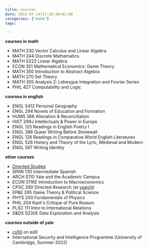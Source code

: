 ```yaml
---
title: courses
date: 2022-07-14T17:26:58+01:00
categories: ["note"]
tags:

---
```


**courses in math**

* MATH 230 Vector Calculus and Linear Algebra
* MATH 244 Discrete Mathematics
* MATH S222 Linear Algebra
* ECON 351 Mathematical Economics: Game Theory
* MATH 350 Introduction to Abstract Algebra
* MATH 270 Set Theory
* MATH 305 Analysis 2: Lebesgue Integration and Fourier Series
* PHIL 427 Computability and Logic 

**courses in english**

* ENGL S412 Personal Geography
* ENGL 294 Novels of Education and Formation
* HUMS 368 Alienation & Reconciliation
* HIST 299J Intellectuals & Power in Europe
* ENGL 125 Readings in English Poetry I
* ENGL 386 Queer Writing Before Stonewall
* ENGL 128 Readings in Comparative World English Literatures
* ENGL 526 History and Theory of the Lyric, Medieval and Modern
* ENGL 597 Writing Identity

**other courses**

- [Directed Studies](https://directedstudies.yale.edu/)
- SPAN 130 Intermediate Spanish
- ARCH S110 Yale and the Academic Campus
- ECON S116E Introduction to Macroeconomics
- CPSC 290 Directed Research (at [ysarch](https://ysarch.csl.yale.edu/))
- EP&E 295 Game Theory & Political Science
- PHYS 200 Fundamentals of Physics
- PHIL 204 Kant's Critique of Pure Reason
- PLSC 111 Intro to International Relations
- S&DS S230E Data Exploration and Analysis

**courses outside of yale**

- [cs50](https://cs50.harvard.edu/) on edX
- International Security and Intelligence Programme (University of Cambridge, Summer 2022)
